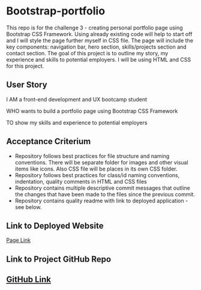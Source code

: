 # Bootstrap-portfolio

This repo is for the challenge 3 - creating personal portfolio page using Bootstrap CSS Framework. Using already existing code will help to start off and I will style the page further myself in CSS file. The page will include the key components: navigation bar, hero section, skills/projects section and contact section. The goal of this project is to outline my story, my experience and skills to potential employers. I will be using HTML and CSS for this project. 

## User Story

I AM a front-end development and UX bootcamp student

WHO wants to build a portfolio page using Bootstrap CSS Framework

TO show my skills and experience to potential employers

## Acceptance Criterium

- Repository follows best practices for file structure and naming conventions. There will be separate folder for images and other visual items like icons. Also CSS file will be places in its own CSS folder.
- Repository follows best practices for class/id naming conventions, indentation, quality comments in HTML and CSS files
- Repository contains multiple descriptive commit messages that outline the changes that have been made to the files since the previous commit.
- Repository contains quality readme with link to deployed application - see below.


## Link to Deployed Website

[Page Link](https://ladycosy.github.io/Bootstrap-portfolio/)

## Link to Project GitHub Repo

[GitHub Link](https://github.com/ladycosy/Bootstrap-portfolio.git)
 --
